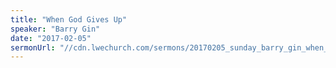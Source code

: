 ```yaml
---
title: "When God Gives Up"
speaker: "Barry Gin"
date: "2017-02-05"
sermonUrl: "//cdn.lwechurch.com/sermons/20170205_sunday_barry_gin_when_god_gives_up.mp3"
---
```


